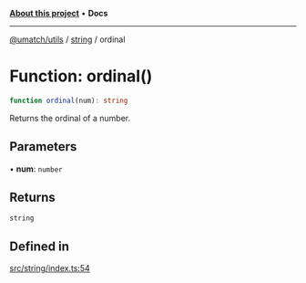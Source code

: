 [**About this project**](../../README.md) • **Docs**

***

[@umatch/utils](../../api.md) / [string](../README.md) / ordinal

# Function: ordinal()

```ts
function ordinal(num): string
```

Returns the ordinal of a number.

## Parameters

• **num**: `number`

## Returns

`string`

## Defined in

[src/string/index.ts:54](https://github.com/umatch-oficial/utils/blob/main/src/string/index.ts#L54)
